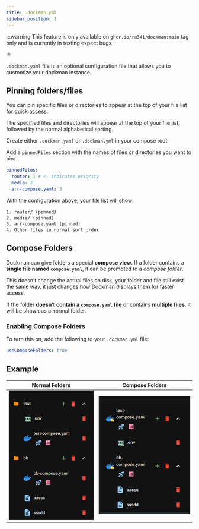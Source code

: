 ```yaml
---
title: .dockman.yml
sidebar_position: 1
---
```


:::warning
This feature is only available on ```ghcr.io/ra341/dockman:main``` tag only
and is currently in testing expect bugs

:::

`.dockman.yaml` file is an optional configuration file that allows you to customize your dockman instance.

## Pinning folders/files

You can pin specific files or directories to appear at the top of your file list for quick access.

The specified files and directories will appear at the top of your file list, followed by the normal
alphabetical sorting.

Create either `.dockman.yaml` or `.dockman.yml` in your compose root.

Add a `pinnedFiles` section with the names of files or directories you want to pin:

```yaml title=".dockman.yml"
pinnedFiles:
  router: 1 # <- indicates priority
  media: 2
  arr-compose.yaml: 3
```

With the configuration above, your file list will show:

```
1. router/ (pinned)
2. media/ (pinned)
3. arr-compose.yaml (pinned)
4. Other files in normal sort order
```

## Compose Folders

Dockman can give folders a special **compose view**.
If a folder contains a **single file named `compose.yaml`**, it can be promoted to a *compose folder*.

This doesn’t change the actual files on disk, your folder and file still exist the same way,
it just changes how Dockman displays them for faster access.

If the folder **doesn’t contain a `compose.yaml` file** or contains **multiple files**, it will be shown as a normal
folder.

### Enabling Compose Folders

To turn this on, add the following to your `.dockman.yml` file:

```yaml title=".dockman.yml"
useComposeFolders: true
```

## Example

| Normal Folders                                  | Compose Folders                       |
|-------------------------------------------------|---------------------------------------|
| ![normal-folders.png](./img/folders-normal.png) | ![img.png](./img/folders-compose.png) |
